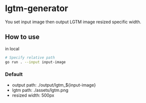 # lgtm-generator
You set input image then output LGTM image resized specific width.

## How to use
in local
```sh
# Specify relative path
go run . --input input-image
```

### Default
- output path: ./output/lgtm_${input-image}
- lgtm path: ./assets/lgtm.png
- resized width: 500px
